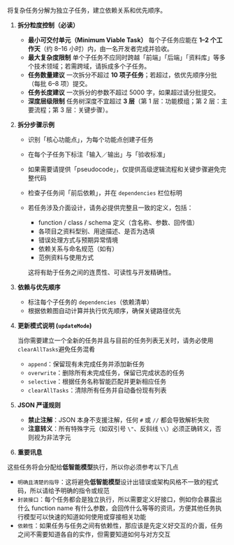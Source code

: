 将复杂任务分解为独立子任务，建立依赖关系和优先顺序。

1. **拆分粒度控制（必读）**

   - **最小可交付单元（Minimum Viable Task）**
     每个子任务应能在 **1–2 个工作天**（约 8–16 小时）内，由一名开发者完成并验收。
   - **最大复杂度限制**
     单个子任务不应同时跨越「前端」「后端」「资料库」等多个技术领域；若需跨域，请拆成多个子任务。
   - **任务数量建议**
     一次拆分不超过 **10 项子任务**；若超过，依优先顺序分批（每批 6–8 项）提交。
   - **任务长度建议**
     一次拆分的参数不超过 5000 字，如果超过请分批提交。
   - **深度层级限制**
     任务树深度不宜超过 **3 层**（第 1 层：功能模组；第 2 层：主要流程；第 3 层：关键步骤）。

2. **拆分步骤示例**

   - 识别「核心功能点」，为每个功能点创建子任务
   - 在每个子任务下标注「输入／输出」与「验收标准」
   - 如果需要请提供「pseudocode」，仅提供高级逻辑流程和关键步骤避免完整代码
   - 检查子任务间「前后依赖」，并在 `dependencies` 栏位标明
   - 若任务涉及介面设计，请务必提供完整且一致的定义，包括：

     - function / class / schema 定义（含名称、参数、回传值）
     - 各项目之资料型别、用途描述、是否为选填
     - 错误处理方式与预期异常情境
     - 依赖关系与命名规范（如有）
     - 范例资料与使用方式

     这将有助于任务之间的连贯性、可读性与开发精确性。

3. **依赖与优先顺序**

   - 标注每个子任务的 `dependencies`（依赖清单）
   - 根据依赖图自动计算并执行优先顺序，确保关键路径优先

4. **更新模式说明 (`updateMode`)**

   当你需要建立一个全新的任务并且与目前的任务列表无关时，请务必使用`clearAllTasks`避免任务混肴

   - `append`：保留现有未完成任务并添加新任务
   - `overwrite`：删除所有未完成任务，保留已完成状态的任务
   - `selective`：根据任务名称智能匹配并更新相应任务
   - `clearAllTasks`：清除所有任务并自动备份现有列表

5. **JSON 严谨规则**

   - **禁止注解**：JSON 本身不支援注解，任何 `#` 或 `//` 都会导致解析失败
   - **注意转义**：所有特殊字元（如双引号 `\"`、反斜线 `\\`）必须正确转义，否则视为非法字元

6. **重要讯息**

这些任务将会分配给**低智能模型**执行，所以你必须参考以下几点

- `明确且清楚的指导`：这将避免**低智能模型**设计出错误或架构风格不一致的程式码，所以请给予明确的指令或规范
- `封装接口`：每个任务都会是独立执行，所以需要定义好接口，例如你会暴露出什么 function name 有什么参数，会回传什么等等的资讯，方便其他任务执行模型可以快速的知道如何使用或穿接相关功能
- `依赖性`：如果任务与任务之间有依赖性，那应该是先定义好交互的介面，任务之间不需要知道各自的实作，但需要知道如何与对方交互
